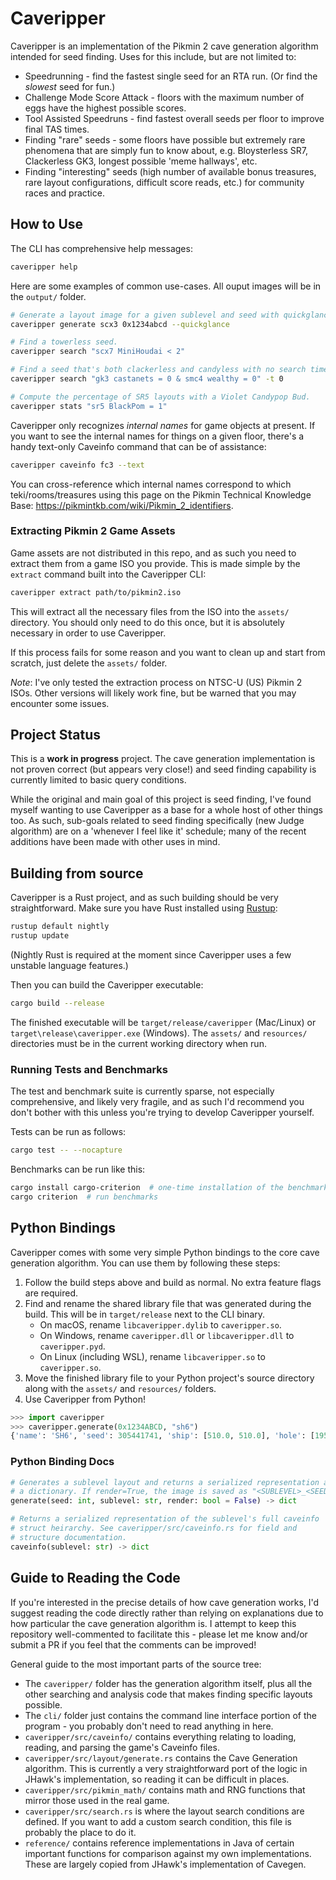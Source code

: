 # Caveripper

Caveripper is an implementation of the Pikmin 2 cave generation algorithm intended for seed finding. Uses for this include, but are not limited to:
- Speedrunning - find the fastest single seed for an RTA run. (Or find the *slowest* seed for fun.)
- Challenge Mode Score Attack - floors with the maximum number of eggs have the highest possible scores.
- Tool Assisted Speedruns - find fastest overall seeds per floor to improve final TAS times.
- Finding "rare" seeds - some floors have possible but extremely rare phenomena that are simply fun to know about, e.g. Bloysterless SR7, Clackerless GK3, longest possible 'meme hallways', etc.
- Finding "interesting" seeds (high number of available bonus treasures, rare layout configurations, difficult score reads, etc.) for community races and practice.

## How to Use
The CLI has comprehensive help messages:
```bash
caveripper help
```

Here are some examples of common use-cases. All ouput images will be in the `output/` folder.
```bash
# Generate a layout image for a given sublevel and seed with quickglance rendering enabled.
caveripper generate scx3 0x1234abcd --quickglance

# Find a towerless seed.
caveripper search "scx7 MiniHoudai < 2"

# Find a seed that's both clackerless and candyless with no search timeout.
caveripper search "gk3 castanets = 0 & smc4 wealthy = 0" -t 0

# Compute the percentage of SR5 layouts with a Violet Candypop Bud.
caveripper stats "sr5 BlackPom = 1"
```

Caveripper only recognizes *internal names* for game objects at present. If you want to see the internal names for things on a given floor, there's a handy text-only Caveinfo command that can be of assistance:
```bash
caveripper caveinfo fc3 --text
```

You can cross-reference which internal names correspond to which teki/rooms/treasures using this page on the Pikmin Technical Knowledge Base: https://pikmintkb.com/wiki/Pikmin_2_identifiers.

### Extracting Pikmin 2 Game Assets
Game assets are not distributed in this repo, and as such you need to extract them from a game ISO you provide. This is made simple by the `extract` command built into the Caveripper CLI:
```bash
caveripper extract path/to/pikmin2.iso
```

This will extract all the necessary files from the ISO into the `assets/` directory. You should only need to do this once, but it is absolutely necessary in order to use Caveripper.

If this process fails for some reason and you want to clean up and start from scratch, just delete the `assets/` folder.

*Note*: I've only tested the extraction process on NTSC-U (US) Pikmin 2 ISOs. Other versions will likely work fine, but be warned that you may encounter some issues.

## Project Status

This is a **work in progress** project. The cave generation implementation is not proven correct (but appears very close!) and seed finding capability is currently limited to basic query conditions.

While the original and main goal of this project is seed finding, I've found myself wanting to use Caveripper as a base for a whole host of other things too. As such, sub-goals related to seed finding specifically (new Judge algorithm) are on a 'whenever I feel like it' schedule; many of the recent additions have been made with other uses in mind.

## Building from source
Caveripper is a Rust project, and as such building should be very straightforward. Make sure you have Rust installed using [Rustup](https://rustup.rs/):
```bash
rustup default nightly
rustup update
```

(Nightly Rust is required at the moment since Caveripper uses a few unstable language features.)

Then you can build the Caveripper executable:
```bash
cargo build --release
```

The finished executable will be `target/release/caveripper` (Mac/Linux) or `target\release\caveripper.exe` (Windows). The `assets/` and `resources/` directories must be in the current working directory when run.

### Running Tests and Benchmarks
The test and benchmark suite is currently sparse, not especially comprehensive, and likely very fragile, and as such I'd recommend you don't bother with this unless you're trying to develop Caveripper yourself.

Tests can be run as follows:
```bash
cargo test -- --nocapture
```

Benchmarks can be run like this:
```bash
cargo install cargo-criterion  # one-time installation of the benchmark harness
cargo criterion  # run benchmarks
```

## Python Bindings
Caveripper comes with some very simple Python bindings to the core cave generation algorithm. You can use them by following these steps:
1. Follow the build steps above and build as normal. No extra feature flags are required.
1. Find and rename the shared library file that was generated during the build. This will be in `target/release` next to the CLI binary.
    - On macOS, rename `libcaveripper.dylib` to `caveripper.so`.
    - On Windows, rename `caveripper.dll` or `libcaveripper.dll` to `caveripper.pyd`.
    - On Linux (including WSL), rename `libcaveripper.so` to `caveripper.so`.
1. Move the finished library file to your Python project's source directory along with the `assets/` and `resources/` folders.
1. Use Caveripper from Python!
```python
>>> import caveripper
>>> caveripper.generate(0x1234ABCD, "sh6")
{'name': 'SH6', 'seed': 305441741, 'ship': [510.0, 510.0], 'hole': [1955.0, 1615.0], 'geyser': None, 'map_units': [{'name': 'room_4x4b_4_conc', ...
```

### Python Binding Docs

```python
# Generates a sublevel layout and returns a serialized representation as
# a dictionary. If render=True, the image is saved as "<SUBLEVEL>_<SEED>.png".
generate(seed: int, sublevel: str, render: bool = False) -> dict

# Returns a serialized representation of the sublevel's full caveinfo
# struct heirarchy. See caveripper/src/caveinfo.rs for field and
# structure documentation.
caveinfo(sublevel: str) -> dict
```


## Guide to Reading the Code
If you're interested in the precise details of how cave generation works, I'd suggest reading the code directly rather than relying on explanations due to how particular the cave generation algorithm is. I attempt to keep this repository well-commented to facilitate this - please let me know and/or submit a PR if you feel that the comments can be improved!

General guide to the most important parts of the source tree:
- The `caveripper/` folder has the generation algorithm itself, plus all the other searching and analysis code that makes finding specific layouts possible.
- The `cli/` folder just contains the command line interface portion of the program - you probably don't need to read anything in here.
- `caveripper/src/caveinfo/` contains everything relating to loading, reading, and parsing the game's Caveinfo files.
- `caveripper/src/layout/generate.rs` contains the Cave Generation algorithm. This is currently a very straightforward port of the logic in JHawk's implementation, so reading it can be difficult in places.
- `caveripper/src/pikmin_math/` contains math and RNG functions that mirror those used in the real game.
- `caveripper/src/search.rs` is where the layout search conditions are defined. If you want to add a custom search condition, this file is probably the place to do it.
- `reference/` contains reference implementations in Java of certain important functions for comparison against my own implementations. These are largely copied from JHawk's implementation of Cavegen.
